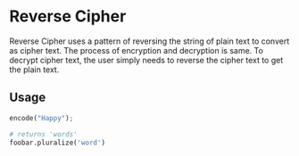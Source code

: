 # Reverse Cipher

Reverse Cipher uses a pattern of reversing the string of plain text to convert as cipher text. The process of encryption and decryption is same. To decrypt cipher text, the user simply needs to reverse the cipher text to get the plain text.

## Usage

```python
encode("Happy");

# returns 'words'
foobar.pluralize('word')

```

